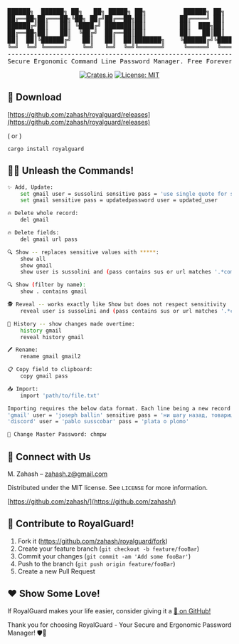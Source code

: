 <div align="center">

<pre>
██████╗  ██████╗ ██╗   ██╗ █████╗ ██╗          ██████╗ ██╗   ██╗ █████╗ ██████╗ ██████╗ 
██╔══██╗██╔═══██╗╚██╗ ██╔╝██╔══██╗██║         ██╔════╝ ██║   ██║██╔══██╗██╔══██╗██╔══██╗
██████╔╝██║   ██║ ╚████╔╝ ███████║██║         ██║  ███╗██║   ██║███████║██████╔╝██║  ██║
██╔══██╗██║   ██║  ╚██╔╝  ██╔══██║██║         ██║   ██║██║   ██║██╔══██║██╔══██╗██║  ██║
██║  ██║╚██████╔╝   ██║   ██║  ██║███████╗    ╚██████╔╝╚██████╔╝██║  ██║██║  ██║██████╔╝
╚═╝  ╚═╝ ╚═════╝    ╚═╝   ╚═╝  ╚═╝╚══════╝     ╚═════╝  ╚═════╝ ╚═╝  ╚═╝╚═╝  ╚═╝╚═════╝ 
----------------------------------------------------------------------------------------
Secure Ergonomic Command Line Password Manager. Free Forever. Made with ❤️ using 🦀
</pre>

[![Crates.io](https://img.shields.io/crates/v/royalguard.svg)](https://crates.io/crates/royalguard)
[![License: MIT](https://img.shields.io/badge/License-MIT-yellow.svg)](https://opensource.org/licenses/MIT)

</div>

## 🚀 Download

[https://github.com/zahash/royalguard/releases](https://github.com/zahash/royalguard/releases)

( or )

```
cargo install royalguard
```

## 🧑‍💻 Unleash the Commands!

```sh
✨ Add, Update:
    set gmail user = sussolini sensitive pass = 'use single quote for spaces' url = mail.google.sus
    set gmail sensitive pass = updatedpassword user = updated_user

🔥 Delete whole record: 
    del gmail

🔥 Delete fields: 
    del gmail url pass

🔍 Show -- replaces sensitive values with *****:
    show all
    show gmail
    show user is sussolini and (pass contains sus or url matches '.*com')

🔍 Show (filter by name):
    show . contains gmail

🕵️ Reveal -- works exactly like Show but does not respect sensitivity
    reveal user is sussolini and (pass contains sus or url matches '.*com')

📜 History -- show changes made overtime:
    history gmail
    reveal history gmail

🖊️ Rename:
    rename gmail gmail2

📋 Copy field to clipboard:
    copy gmail pass

📥 Import:
    import 'path/to/file.txt'

Importing requires the below data format. Each line being a new record
'gmail' user = 'joseph ballin' sensitive pass = 'ни шагу назад, товарищи!'
'discord' user = 'pablo susscobar' pass = 'plata o plomo'

🔐 Change Master Password: chmpw
```

## 🌟 Connect with Us

M. Zahash – zahash.z@gmail.com

Distributed under the MIT license. See `LICENSE` for more information.

[https://github.com/zahash/](https://github.com/zahash/)

## 🤝 Contribute to RoyalGuard!

1. Fork it (<https://github.com/zahash/royalguard/fork>)
2. Create your feature branch (`git checkout -b feature/fooBar`)
3. Commit your changes (`git commit -am 'Add some fooBar'`)
4. Push to the branch (`git push origin feature/fooBar`)
5. Create a new Pull Request

## ❤️ Show Some Love!

If RoyalGuard makes your life easier, consider giving it a [🌟 on GitHub!](https://github.com/zahash/royalguard/stargazers)

Thank you for choosing RoyalGuard - Your Secure and Ergonomic Password Manager! 🛡️🚀
